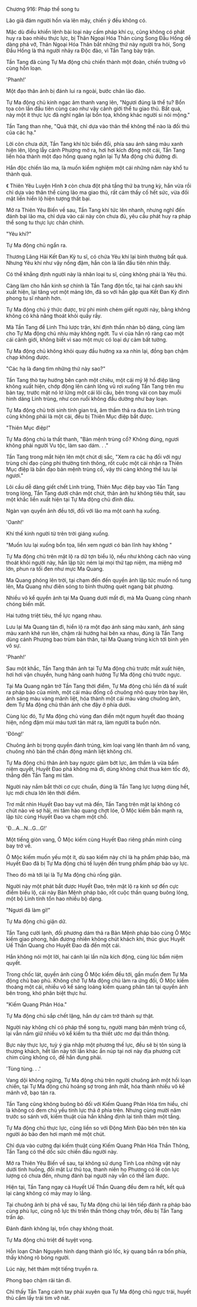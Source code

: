 




Chương 916: Pháp thể song tu


Lão giả đám người hồn vía lên mây, chiến ý đều không có.

Mặc dù điều khiển lệnh bài loại này cấm pháp khí cụ, cũng không có phát huy ra bao nhiêu thực lực, bị Thân Ngoại Hóa Thân cùng Song Đầu Hống dễ dàng phá vỡ, Thân Ngoại Hóa Thân bắt những thứ này người tra hỏi, Song Đầu Hống là thả người nhảy ra Độc đảo, vì Tần Tang bày trận.

Tần Tang đã cùng Tự Ma động chủ chiến thành một đoàn, chiến trường vô cùng hỗn loạn.

'Phanh!'

Một đạo thân ảnh bị đánh lui ra ngoài, bước chân lảo đảo.

Tự Ma động chủ kinh ngạc âm thanh vang lên, "Ngươi đúng là thể tu? Bổn tọa còn lần đầu tiên cùng cao như vậy cảnh giới thể tu giao thủ. Bất quá, này một ít thực lực đã nghĩ ngăn lại bổn tọa, không khác người si nói mộng."

Tần Tang than nhẹ, "Quả thật, chỉ dựa vào thân thể không thể nào là đối thủ của các hạ."

Lời còn chưa dứt, Tần Tang khí tức biến đổi, phía sau ánh sáng màu xanh hiện lên, lộng lẫy cánh Phượng mở ra, hơi hơi kích động một cái, Tần Tang liền hóa thành một đạo hồng quang ngăn lại Tự Ma động chủ đường đi.

Hắn độc chiến lão ma, là muốn kiểm nghiệm một cái những năm này khổ tu thành quả.

《 Thiên Yêu Luyện Hình 》 còn chưa đột phá tầng thứ ba trung kỳ, hắn vừa rồi chỉ dựa vào thân thể cùng lão ma giao thủ, rất cảm thấy cố hết sức, vừa đối mặt liền hiển lộ hiện tượng thất bại.

Mở ra Thiên Yêu Biến về sau, Tần Tang khí tức lên nhanh, nhưng nghĩ đến đánh bại lão ma, chỉ dựa vào cái này còn chưa đủ, yêu cầu phát huy ra pháp thể song tu thực lực chân chính.

"Yêu khí?"

Tự Ma động chủ ngẩn ra.

Thương Lãng Hải Kết Đan Kỳ tu sĩ, có chứa Yêu khí lại bình thường bất quá. Nhưng Yêu khí như vậy nồng đậm, hắn còn là lần đầu tiên nhìn thấy.

Có thể khẳng định người này là nhân loại tu sĩ, cũng không phải là Yêu thú.

Càng làm cho hắn kinh sợ chính là Tần Tang độn tốc, tại hai cánh sau khi xuất hiện, lại tăng vọt một mảng lớn, đã so với hắn gặp qua Kết Đan Kỳ đỉnh phong tu sĩ nhanh hơn.

Tự Ma động chủ ý thức được, trừ phi mình chém giết người này, bằng không không có khả năng thoát khỏi quấy rầy.

Mà Tần Tang để Linh Thú lược trận, khí định thần nhàn bộ dáng, cũng làm cho Tự Ma động chủ nhíu mày không ngớt. Tu vi của hắn rõ ràng cao một cái cảnh giới, không biết vì sao một mực có loại dự cảm bất tường.

Tự Ma động chủ không khỏi quay đầu hướng xa xa nhìn lại, đồng bạn chậm chạp không được.

"Các hạ là đang tìm những thứ này sao?"

Tần Tang thò tay hướng bên cạnh một chiêu, một cái mỹ lệ hồ điệp lăng không xuất hiện, chớp động lên cánh lông vũ rơi xuống Tần Tang trên mu bàn tay, trước mặt nó lơ lửng một cái lôi cầu, bên trong vài con bay muỗi hình dáng Linh trùng, như con ruồi không đầu dường như bay loạn.

Tự Ma động chủ trời sinh tính gian trá, âm thầm thả ra đưa tin Linh trùng cũng không phải là một cái, đều bị Thiên Mục điệp bắt được.

"Thiên Mục điệp!"

Tự Ma động chủ la thất thanh, "Bản mệnh trùng cổ? Không đúng, ngươi không phải người Vu tộc, làm sao dám. . ."

Tần Tang trong mắt hiện lên một chút dị sắc, "Xem ra các hạ đối với ngự trùng chi đạo cũng phi thường tinh thông, rốt cuộc một cái nhận ra Thiên Mục điệp là bần đạo bản mệnh trùng cổ, vậy thì càng không thể lưu lại ngươi."

Lôi cầu dễ dàng giết chết Linh trùng, Thiên Mục điệp bay vào Tần Tang trong lòng, Tần Tang dưới chân một chút, thân ảnh hư không tiêu thất, sau một khắc liền xuất hiện tại Tự Ma động chủ đỉnh đầu.

Ngàn vạn quyền ảnh đều tới, đối với lão ma một oanh hạ xuống.

'Oanh!'

Khí thế kinh người từ trên trời giáng xuống.

"Muốn lưu lại xuống bổn tọa, liền xem ngươi có bản lĩnh hay không "

Tự Ma động chủ trên mặt lộ ra dữ tợn biểu lộ, nếu như không cách nào vùng thoát khỏi người này, hắn lập tức ném lại mọi thứ tạp niệm, ma miệng mở lớn, phun ra tối đen như mực Ma Quang.

Ma Quang phóng lên trời, tại chạm đến đến quyền ảnh lập tức muốn nổ tung lên, Ma Quang như điên sóng to bình thường quét ngang bát phương.

Nhiều vô kể quyền ảnh tại Ma Quang dưới mất đi, mà Ma Quang cũng nhanh chóng biến mất.

Hai tướng triệt tiêu, thế lực ngang nhau.

Lưu lại Ma Quang tản đi, hiển lộ ra một đạo ánh sáng màu xanh, ánh sáng màu xanh khẽ run lên, chậm rãi hướng hai bên xa nhau, đúng là Tần Tang dùng cánh Phượng bao trùm bản thân, tại Ma Quang trùng kích tới bình yên vô sự.

'Phanh!'

Sau một khắc, Tần Tang thân ảnh tại Tự Ma động chủ trước mắt xuất hiện, hơi hơi vặn chuyển, hung hăng oanh hướng Tự Ma động chủ trước ngực.

Tại Ma Quang ngăn trở Tần Tang thời điểm, Tự Ma động chủ liền đã tế xuất ra pháp bảo của mình, một cái màu đồng cổ chuông nhỏ quay tròn bay lên, ánh sáng màu vàng mãnh liệt, hóa thành một cái màu vàng chuông ảnh, đem Tự Ma động chủ thân ảnh che đậy ở phía dưới.

Cùng lúc đó, Tự Ma động chủ vùng đan điền một ngụm huyết đao thoáng hiện, nồng đậm mùi máu tươi tản mát ra, làm người ta buồn nôn.

'Đông!'

Chuông ảnh bị trọng quyền đánh trúng, kim loại vang lên thanh âm nổ vang, chuông nhỏ bản thể chấn động mãnh liệt không chỉ.

Tự Ma động chủ thân ảnh bay ngược giảm bớt lực, âm thầm là vừa bấm niệm quyết, Huyết Đao phá không mà đi, dùng không chút thua kém tốc độ, thẳng đến Tần Tang mi tâm.

Người này nắm bắt thời cơ cực chuẩn, đúng là Tần Tang lực lượng dùng hết, lực mới chưa lớn lên thời điểm.

Trơ mắt nhìn Huyết Đao bay vụt mà đến, Tần Tang trên mặt lại không có chút nào vẻ sợ hãi, mi tâm hào quang chợt lóe, Ô Mộc kiếm bắn mạnh ra, lập tức cùng Huyết Đao va chạm một chỗ.

'Đ...A...N...G...G!'

Một tiếng giòn vang, Ô Mộc kiếm cùng Huyết Đao riêng phần mình cũng bay trở về.

Ô Mộc kiếm muốn yếu một ít, dù sao kiếm này chỉ là hạ phẩm pháp bảo, mà Huyết Đao đã bị Tự Ma động chủ tế luyện đến trung phẩm pháp bảo uy lực.

Theo đó mà tới lại là Tự Ma động chủ rống giận.

Người này một phát bắt được Huyết Đao, trên mặt lộ ra kinh sợ đến cực điểm biểu lộ, cái này Bản Mệnh pháp bảo, rốt cuộc thần quang buông lỏng, một bộ Linh tính tổn hao nhiều bộ dạng.

"Ngươi đã làm gì!"

Tự Ma động chủ giận dữ.

Tần Tang cười lạnh, đối phương dám thả ra Bản Mệnh pháp bảo cùng Ô Mộc kiếm giao phong, hắn đương nhiên không chút khách khí, thúc giục Huyết Uế Thần Quang cho Huyết Đao đã đến một cái.

Hắn không nói một lời, hai cánh lại lần nữa kích động, cùng lúc bấm niệm quyết.

Trong chốc lát, quyền ảnh cùng Ô Mộc kiếm đều tới, gần muốn đem Tự Ma động chủ bao phủ. Không chờ Tự Ma động chủ làm ra ứng đối, Ô Mộc kiếm thoáng một cái, nhiều vô kể sáng loáng kiếm quang phân tán tại quyền ảnh bên trong, khó phân biệt thực hư.

"Kiếm Quang Phân Hóa."

Tự Ma động chủ sắp chết lặng, hắn dự cảm trở thành sự thật.

Người này không chỉ có pháp thể song tu, người mang bản mệnh trùng cổ, lại vẫn nắm giữ nhiều vô kể kiếm tu tha thiết ước mơ đại thần thông.

Bực này thực lực, tuỳ ý gia nhập một phương thế lực, đều sẽ bị tôn sùng là thượng khách, hết lần này tới lần khác ẩn núp tại nơi này địa phương cứt chim cũng không có, để hắn đụng phải.

'Tùng tùng. . .'

Vang dội không ngừng, Tự Ma động chủ trên người chuông ảnh một hồi loạn chiến, tại Tự Ma động chủ hoảng sợ trong ánh mắt, hóa thành nhiều vô kể mảnh vỡ, bạo tán ra.

Tần Tang cũng không buông bỏ đối với Kiếm Quang Phân Hóa tìm hiểu, chỉ là không có đem chủ yếu tinh lực thả ở phía trên. Nhưng cùng mười năm trước so sánh với, kiếm thuật của hắn khẳng định lại tinh thâm một tầng.

Tự Ma động chủ thực lực, cũng liền so với Động Minh Đảo bên trên tên kia người áo bào đen hơi mạnh mẽ một chút.

Chỉ dựa vào cường đại kiếm thuật cùng Kiếm Quang Phân Hóa Thần Thông, Tần Tang có thể dốc sức chiến đấu người này.

Mở ra Thiên Yêu Biến về sau, tại không sử dụng Tinh Loa những vật này dưới tình huống, đối mặt Lư thủ tọa, thanh niên họ Phương có lẽ còn lực lượng có chưa đến, nhưng đánh bại người này vẫn có thể làm được.

Hiện tại, Tần Tang ngay cả Huyết Uế Thần Quang đều đem ra hết, kết quả lại càng không có mảy may lo lắng.

Tại chuông ảnh bị phá về sau, Tự Ma động chủ lại liên tiếp đánh ra pháp bảo cùng phù lục, cũng nỗ lực thi triển thần thông chạy trốn, đều bị Tần Tang trấn áp.

Đánh đánh không lại, trốn chạy không thoát.

Tự Ma động chủ triệt để tuyệt vọng.

Hỗn loạn Chân Nguyên hình dạng thành gió lốc, kỳ quang bắn ra bốn phía, thấy không rõ bóng người.

Lúc này, hét thảm một tiếng truyền ra.

Phong bạo chậm rãi tản đi.

Chỉ thấy Tần Tang cánh tay phải xuyên qua Tự Ma động chủ ngực trái, huyết thủ cầm lấy trái tim vỡ nát.




